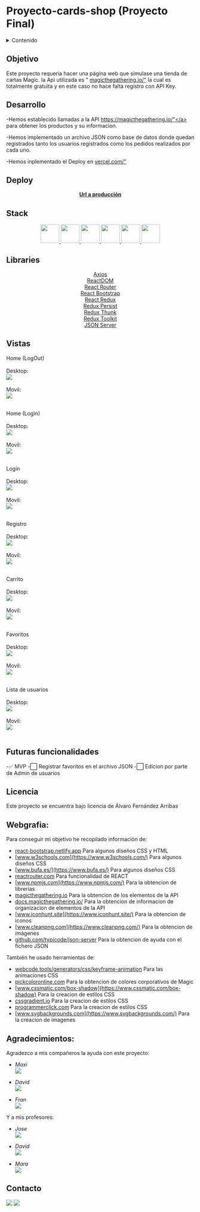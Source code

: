 # Proyecto-cards-shop (Proyecto Final)

<details>
  <summary>Contenido</summary>
  <ol>
    <li><a href="#objetivo">Objetivo</a></li>
    <li><a href="#desarrollo">Sobre el proyecto</a></li>
    <li><a href="#deploy">Deploy</a></li>
    <li><a href="#stack">Stack</a></li>
    <li><a href="#libraries">Libraries</a></li>
    <li><a href="#vistas">Vistas</a></li>
    <li><a href="#funcionalidades">Futuras funcionalidades</a></li>
    <li><a href="#licencia">Licencia</a></li>
    <li><a href="#webgrafia">Webgrafia</a></li>
    <li><a href="#agradecimientos">Agradecimientos</a></li>
    <li><a href="#contacto">Contacto</a></li>
  </ol>
</details>


## Objetivo 
Este proyecto requeria hacer una página web que simulase una tienda de cartas Magic. la Api utilizada es " <a href="https://magicthegathering.io/">magicthegathering.io/"</a> la cual es totalmente gratuita y en este caso no hace falta registro con API Key. 
  
## Desarrollo 
-Hemos establecido llamadas a la API <a href="https://magicthegathering.io/">https://magicthegathering.io/"</a> para obtener los productos y su informacion.

-Hemos implementado un archivo JSON como base de datos donde quedan registrados tanto los usuarios registrados como los pedidos realizados por cada uno.

-Hemos inplementado el Deploy en <a href="https://vercel.com/">vercel.com/"</a>
  
## Deploy
<div align="center">
    <a href="https://afa-fed-13-07-2023-cards-shop-6mf1tmtbr-roekan.vercel.app/"><strong>Url a producción </strong></a>
</div>

## Stack
<div align="center">
<a href="https://getbootstrap.com/">
    <img height="50px" width="auto" src= "https://raw.githubusercontent.com/Roekan/AFA-FED-13-07-2023--Cards-Shop/master/public/images/lenguages/bootstrap-logo.png"/>
</a>
<a href="https://lenguajecss.com/">
    <img height="50px" width="auto" src= "https://raw.githubusercontent.com/Roekan/AFA-FED-13-07-2023--Cards-Shop/master/public/images/lenguages/css-logo.png"/>
</a>
<a href="https://lenguajehtml.com/">
    <img height="50px" width="auto" src= "https://raw.githubusercontent.com/Roekan/AFA-FED-13-07-2023--Cards-Shop/master/public/images/lenguages/html-logo.png"/>
</a>
<a href="https://www.javascript.com/">
    <img height="50px" width="auto" src= "https://raw.githubusercontent.com/Roekan/AFA-FED-13-07-2023--Cards-Shop/master/public/images/lenguages/js-logo.png"/>
</a>
<a href="https://es.react.dev/">
    <img height="50px" width="auto" src= "https://raw.githubusercontent.com/Roekan/AFA-FED-13-07-2023--Cards-Shop/master/public/images/lenguages/react-logo.png"/>
</a>
<a href="https://redux.js.org/">
    <img height="50px" width="auto" src= "https://raw.githubusercontent.com/Roekan/AFA-FED-13-07-2023--Cards-Shop/master/public/images/lenguages/redux-logo.png"/>
</a>
 </div>

## Libraries
<div align="center">

<a href="https://axios-http.com/">
Axios
</a><br>
<a href="https://es.legacy.reactjs.org/docs/react-dom.html">
ReactDOM
</a><br>
<a href="https://reactrouter.com/">
React Router
</a><br>
<a href="https://react-bootstrap.netlify.app/">
React Bootstrap
</a><br>
<a href="https://react-redux.js.org/">
React Redux
</a><br>
<a href="https://www.npmjs.com/package/redux-persist">
Redux Persist
</a><br>
<a href="https://www.npmjs.com/package/redux-thunk">
Redux Thunk
</a><br>
<a href="https://redux-toolkit.js.org/">
Redux Toolkit
</a><br>
<a href="https://www.npmjs.com/package/json-server">
JSON Server
</a><br>
 </div>

## Vistas

Home (LogOut)<br><br>
    Desktop:<br>
    <img src="https://raw.githubusercontent.com/Roekan/AFA-FED-13-07-2023--Cards-Shop/master/public/images/preview/desktop/home-logout.png"><br><br>
    Movil:<br>
    <img src="https://raw.githubusercontent.com/Roekan/AFA-FED-13-07-2023--Cards-Shop/master/public/images/preview/mobile/home-logout.png"><br><br> 

Home (LogIn)<br><br>
    Desktop:<br>
    <img src="https://raw.githubusercontent.com/Roekan/AFA-FED-13-07-2023--Cards-Shop/master/public/images/preview/desktop/home-login.png"><br><br>
    Movil:<br>
    <img src="https://raw.githubusercontent.com/Roekan/AFA-FED-13-07-2023--Cards-Shop/master/public/images/preview/mobile/home-login.png"><br><br> 

Login<br><br>
    Desktop:<br>
    <img src="https://raw.githubusercontent.com/Roekan/AFA-FED-13-07-2023--Cards-Shop/master/public/images/preview/desktop/login.png"><br><br>
    Movil:<br>
    <img src="https://raw.githubusercontent.com/Roekan/AFA-FED-13-07-2023--Cards-Shop/master/public/images/preview/mobile/login.png"><br><br> 

Registro<br><br>
    Desktop:<br>
    <img src="https://raw.githubusercontent.com/Roekan/AFA-FED-13-07-2023--Cards-Shop/master/public/images/preview/desktop/register.png"><br><br>
    Movil:<br>
    <img src="https://raw.githubusercontent.com/Roekan/AFA-FED-13-07-2023--Cards-Shop/master/public/images/preview/mobile/register.png"><br><br> 

Carrito<br><br>
    Desktop:<br>
    <img src="https://raw.githubusercontent.com/Roekan/AFA-FED-13-07-2023--Cards-Shop/master/public/images/preview/desktop/cart.png"><br><br>
    Movil:<br>
    <img src="https://raw.githubusercontent.com/Roekan/AFA-FED-13-07-2023--Cards-Shop/master/public/images/preview/mobile/cart.png"><br><br> 

Favoritos<br><br>
    Desktop:<br>
    <img src="https://raw.githubusercontent.com/Roekan/AFA-FED-13-07-2023--Cards-Shop/master/public/images/preview/desktop/favorites.png"><br><br>
    Movil:<br>
    <img src="https://raw.githubusercontent.com/Roekan/AFA-FED-13-07-2023--Cards-Shop/master/public/images/preview/mobile/favorites.png"><br><br> 

Lista de usuarios<br><br>
    Desktop:<br>
    <img src="https://raw.githubusercontent.com/Roekan/AFA-FED-13-07-2023--Cards-Shop/master/public/images/preview/desktop/listusers.png"><br><br>
    Movil:<br>
    <img src="https://raw.githubusercontent.com/Roekan/AFA-FED-13-07-2023--Cards-Shop/master/public/images/preview/mobile/listusers.png"><br><br> 


## Futuras funcionalidades

-✅ MVP 
-⬜ Registrar favoritos en el archivo JSON 
-⬜ Edicion por parte de Admin de usuarios 

## Licencia
Este proyecto se encuentra bajo licencia de Álvaro Fernández Arribas

## Webgrafia:
Para conseguir mi objetivo he recopilado información de:

- [react-bootstrap.netlify.app](https://react-bootstrap.netlify.app/) Para algunos diseños CSS y HTML
- [www.w3schools.com](https://www.w3schools.com/) Para algunos diseños CSS
- [www.bufa.es/](https://www.bufa.es/) Para algunos diseños CSS
- [reactrouter.com](https://reactrouter.com/) Para funcionalidad de REACT
- [www.npmjs.com](https://www.npmjs.com/) Para la obtencion de librerias
- [magicthegathering.io](https://magicthegathering.io/) Para la obtencion de los elementos de la API
- [docs.magicthegathering.io/](https://docs.magicthegathering.io/) Para la obtencion de informacion de organizacion de elementos de la API
- [www.iconhunt.site](https://www.iconhunt.site/) Para la obtencion de iconos
- [www.cleanpng.com](https://www.cleanpng.com/) Para la obtencion de imágenes
- [github.com/typicode/json-server](https://github.com/typicode/json-server) Para la obtencion de ayuda con el fichero JSON


También he usado herramientas de:
- [webcode.tools/generators/css/keyframe-animation](https://webcode.tools/generators/css/keyframe-animation) Para las animaciones CSS
- [pickcoloronline.com](https://pickcoloronline.com/) Para la obtencion de colores corporativos de Magic
- [www.cssmatic.com/box-shadow](https://www.cssmatic.com/box-shadow) Para la creacion de estilos CSS
- [cssgradient.io](https://cssgradient.io/) Para la creacion de estilos CSS
- [programmerclick.com](https://programmerclick.com/) Para la creacion de estilos CSS
- [www.svgbackgrounds.com](https://www.svgbackgrounds.com/) Para la creacion de imagenes

## Agradecimientos:

Agradezco a mis compañeros la ayuda con este proyecto:

- *Maxi*  
<a href="https://github.com/Maxigamble/" target="_blank"><img src="https://raw.githubusercontent.com/Roekan/FED-13-07-Proyecto-App-TheMovieDB/master/public/github/github-green.svg" target="_blank"></a> 

- *David*  
<a href="https://github.com/DavidTL95/" target="_blank"><img src="https://raw.githubusercontent.com/Roekan/FED-13-07-Proyecto-App-TheMovieDB/master/public/github/github-red.svg" target="_blank"></a>

- *Fran*  
<a href="https://www.github.com/userGithub/" target="_blank"><img src="https://raw.githubusercontent.com/Roekan/FED-13-07-Proyecto-App-TheMovieDB/master/public/github/github-purple.svg" target="_blank"></a> 

Y a mis profesores:

- *Jose*  
<a href="https://github.com/GeeksHubsAcademy" target="_blank"><img src="https://raw.githubusercontent.com/Roekan/FED-13-07-Proyecto-App-TheMovieDB/master/public/github/github-green.svg" target="_blank"></a> 

- *David*  
<a href="https://github.com/GeeksHubsAcademy" target="_blank"><img src="https://raw.githubusercontent.com/Roekan/FED-13-07-Proyecto-App-TheMovieDB/master/public/github/github-brown.svg" target="_blank"></a>

- *Mara*  
<a href="https://github.com/GeeksHubsAcademy" target="_blank"><img src="https://raw.githubusercontent.com/Roekan/FED-13-07-Proyecto-App-TheMovieDB/master/public/github/github-pink.svg" target="_blank"></a> 

## Contacto

<a href = "mailto:roekan03@gmail.com"><img src="https://img.shields.io/badge/Gmail-C6362C?style=for-the-badge&logo=gmail&logoColor=white" target="_blank"></a>
<a href="https://es.linkedin.com/in/alvaro-fern%C3%A1ndez-arribas-120963223" target="_blank"><img src="https://img.shields.io/badge/-LinkedIn-%230077B5?style=for-the-badge&logo=linkedin&logoColor=white" target="_blank"></a> 
